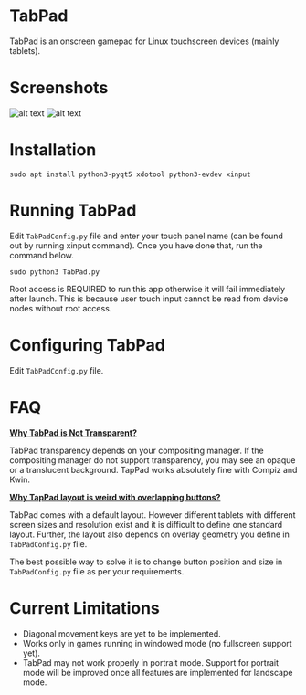 # TabPad 
TabPad is an onscreen gamepad for Linux touchscreen devices (mainly tablets).

# Screenshots
![alt text](https://raw.githubusercontent.com/nitg16/TabPad/master/TabPad.jpg)
![alt text](https://raw.githubusercontent.com/nitg16/TabPad/master/TabPad1.png)

# Installation 
    sudo apt install python3-pyqt5 xdotool python3-evdev xinput

# Running TabPad 
Edit `TabPadConfig.py` file and enter your touch panel name (can be found out by running xinput command). Once you have done that, run the command below. 

    sudo python3 TabPad.py 

Root access is REQUIRED to run this app otherwise it will fail immediately after launch. This is because user touch input cannot be read from device nodes without root access. 
# Configuring TabPad  
Edit `TabPadConfig.py` file.

# FAQ
**<u>Why TabPad is Not Transparent?</u>**

TabPad transparency depends on your compositing manager. If the compositing manager do not support transparency, you may see an opaque or a translucent background. TapPad works absolutely fine with Compiz and Kwin.

**<u>Why TapPad layout is weird with overlapping buttons?</u>**

TabPad comes with a default layout. However different tablets with different screen sizes and resolution exist and it is difficult to define one standard layout. Further, the layout also depends on overlay geometry you define in `TabPadConfig.py` file.

The best possible way to solve it is to change button position and size in `TabPadConfig.py` file as per your requirements.   

# Current Limitations 
  * Diagonal movement keys are yet to be implemented.
  * Works only in games running in windowed mode (no fullscreen support yet).
  * TabPad may not work properly in portrait mode. Support for portrait mode will be improved once all features are implemented for landscape mode.
